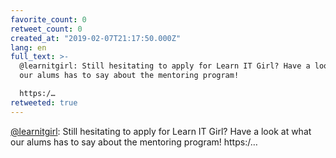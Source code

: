 ```yaml
---
favorite_count: 0
retweet_count: 0
created_at: "2019-02-07T21:17:50.000Z"
lang: en
full_text: >-
  @learnitgirl: Still hesitating to apply for Learn IT Girl? Have a look at what
  our alums has to say about the mentoring program!

  https:/…
retweeted: true
---
```


[@learnitgirl](https://twitter.com/learnitgirl): Still hesitating to apply for
Learn IT Girl? Have a look at what our alums has to say about the mentoring
program! https:/…
